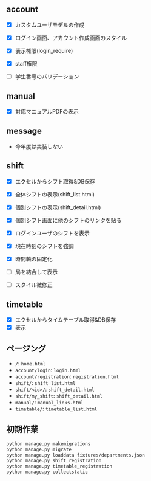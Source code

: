 ## account

- [x] カスタムユーザモデルの作成
- [x] ログイン画面、アカウント作成画面のスタイル
- [x] 表示権限(login_require)
- [x] staff権限
- [ ] 学生番号のバリデーション


## manual

- [x] 対応マニュアルPDFの表示


## message

- 今年度は実装しない


## shift

- [x] エクセルからシフト取得&DB保存
- [x] 全体シフトの表示(shift_list.html)
- [x] 個別シフトの表示(shift_detail.html)
- [x] 個別シフト画面に他のシフトのリンクを貼る
- [x] ログインユーザのシフトを表示
- [x] 現在時刻のシフトを強調
- [x] 時間軸の固定化
- [ ] 局を結合して表示
- [ ] スタイル微修正


## timetable

- [x] エクセルからタイムテーブル取得&DB保存
- [x] 表示

## ページング

- `/`: `home.html`
- `account/login`: `login.html`
- `account/registration`: `registration.html`
- `shift/`: `shift_list.html`
- `shift/<id>/`: `shift_detail.html`
- `shift/my_shift`: `shift_detail.html`
- `manual/`: `manual_links.html`
- `timetable/`: `timetable_list.html`


## 初期作業

```bash
python manage.py makemigrations
python manage.py migrate
python manage.py loaddata fixtures/departments.json
python manage.py shift_registration
python manage.py timetable_registration
python manage.py collectstatic
```